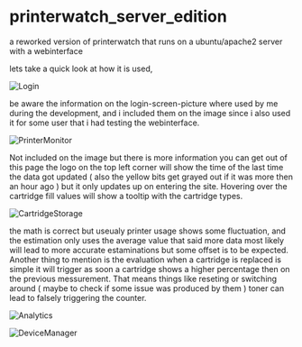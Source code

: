 # printerwatch_server_edition
a reworked version of printerwatch that runs on a ubuntu/apache2 server with a webinterface

lets take a quick look at how it is used, 

![Login](https://user-images.githubusercontent.com/16318230/173759082-2d112c9f-071a-440b-bff6-fadb31e2be1a.png)

be aware the information on the login-screen-picture where used by me during the development, 
and i included them on the image since i also used it for some user that i had testing the webinterface.

![PrinterMonitor](https://user-images.githubusercontent.com/16318230/173759096-3d850bb4-2464-4da7-be14-69dfa2b4727b.png)

Not included on the image but there is more information you can get out of this page the logo on the top left corner will show the time of
the last time the data got updated ( also the yellow bits get grayed out if it was more then an hour ago ) but it only updates up on entering the site.
Hovering over the cartridge fill values will show a tooltip with the cartridge types.

![CartridgeStorage](https://user-images.githubusercontent.com/16318230/173759117-531ba79c-eb21-4903-9d13-75881f18925a.png)

the math is correct but useualy printer usage shows some fluctuation, and the estimation only uses the average value that said more data most likely will
lead to more accurate estaminations but some offset is to be expected.
Another thing to mention is the evaluation when a cartridge is replaced is simple it will trigger as soon a cartridge shows a higher percentage then on the
previous messurement. That means things like reseting or switching around ( maybe to check if some issue was produced by them ) toner can lead to 
falsely triggering the counter.

![Analytics](https://user-images.githubusercontent.com/16318230/173759136-078f399b-ed9e-4dc7-bd16-1ee0e31eb334.png)

![DeviceManager](https://user-images.githubusercontent.com/16318230/173759203-965ade1b-ecdf-47ff-a977-03a45f75bc5e.png)
